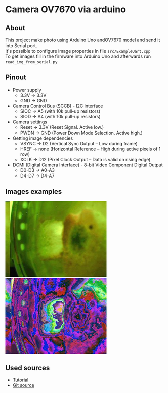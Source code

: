 # Camera OV7670 via arduino

## About
This project make photo using Arduino Uno andOV7670 model and send it into Serial port. </br>
It's possible to configure image properties in file `src/ExampleUart.cpp` </br>
To get images fill in the firmware into Arduino Uno and afterwards run `read_img_from_serial.py`

## Pinout
- Power supply
  - 3.3V -> 3.3V
  - GND -> GND
- Camera Control Bus (SCCB) - I2C interface
  - SIOC -> A5 (with 10k pull-up resistors)
  - SIOD -> A4 (with 10k pull-up resistors)
- Camera settings
  - Reset -> 3.3V (Reset Signal. Active low.)
  - PWDN -> GND (Power Down Mode Selection. Active high.)
- Getting image dependencies
  - VSYNC -> D2 (Vertical Sync Output – Low during frame)
  - HREF -> none (Horizontal Reference – High during active pixels of 1 row)
  - XCLK -> D12 (Pixel Clock Output – Data is valid on rising edge)
- DCMI (Digital Camera Interface) - 8-bit Video Component Digital Output
  - D0-D3 -> A0-A3 
  - D4-D7 -> D4-A7

## Images examples
![](./img/3/p2.jpg) </br>
![](./img/3/p3.jpg)

## Used sources
- [Tutorial](https://circuitjournal.com/arduino-OV7670-to-pc)
- [Git source](https://github.com/indrekluuk/LiveOV7670)